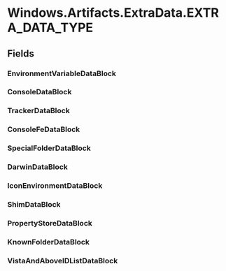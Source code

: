 ﻿


# Windows.Artifacts.ExtraData.EXTRA_DATA_TYPE

## Fields

### EnvironmentVariableDataBlock

### ConsoleDataBlock

### TrackerDataBlock

### ConsoleFeDataBlock

### SpecialFolderDataBlock

### DarwinDataBlock

### IconEnvironmentDataBlock

### ShimDataBlock

### PropertyStoreDataBlock

### KnownFolderDataBlock

### VistaAndAboveIDListDataBlock
